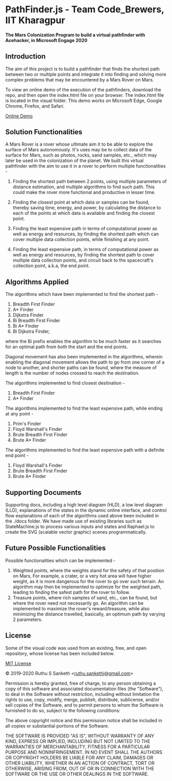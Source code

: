 PathFinder.js - Team Code_Brewers, IIT Kharagpur
==============
#### The Mars Colonization Program to build a virtual pathfinder with Acehacker, in Microsoft Engage  2020 ####

Introduction
------------

The aim of this project is to build a pathfinder that finds the shortest path between two or multiple points and integrate it into finding and solving more complex problems that may be encountered by a Mars Rover on Mars.

To view an online demo of the execution of the pathfinders, download the repo, and then open the index.html file on your browser. The index.html file is located in the visual folder. This demo works on Microsoft Edge, Google Chrome, Firefox, and Safari.

[Online Demo](https://ruthussanketh.github.io/Code_Brewers2020/visual)

Solution Functionalities
------------------------
A Mars Rover is a rover whose ultimate aim it to be able to explore the surface of Mars autonomously. It's uses may be to collect data of the surface for Mars, such as photos, rocks, sand samples, etc., which may later be used in the colonization of the planet. We built this virtual pathfinder with the aim to use it in a rover to perform multiple functionalities -

1. Finding the shortest path between 2 points, using multiple parameters of distance estimation, and multiple algorithms to find such path. This could make the rover more functional and productive in lesser time.

2. Finding the closest point at which data or samples can be found, thereby saving time, energy, and power, by calculating the distance to each of the points at which data is available and finding the closest point.

3. Finding the least expensive path in terms of computational power as well as energy and resources, by finding the shortest path which can cover multiple data collection points, while finishing at any point.

4. Finding the least expensive path, in terms of computational power as well as energy and resources, by finding the shortest path to cover multiple data collection points, and circuit back to the spacecraft's collection point, a.k.a, the end point.

Algorithms Applied
------------------
The algorithms which have been implemented to find the shortest path -
1. Breadth First Finder
2. A* Finder
3. Dijkstra Finder
4. Bi Breadth First Finder
5. Bi A* Finder
6. Bi Dijkstra Finder,

where the Bi prefix enables the algorithm to be much faster as it searches for an optimal path from both the start and the end points.

Diagonal movement has also been implemented in the algorithms, wherein enabling the diagonal movement allows the path to go from one corner of a node to another, and shorter paths can be found, where the measure of length is the number of nodes crossed to reach the destination.

The algorithms implemented to find closest destination -
1. Breadth First Finder
2. A* Finder

The algorithms implemented to find the least expensive path, while ending at any point -
1. Prim's Finder
2. Floyd Warshall's Finder
3. Brute Breadth First Finder
4. Brute A* Finder

The algorithms implemented to find the least expensive path with a definite end point -
1. Floyd Warshall's Finder
2. Brute Breadth First Finder
3. Brute A* Finder

Supporting Documents
--------------------
Supporting docs, including a high level diagram (HLD), a low level diagram (LLD), explanations of the states in the dynamic online interface, and control flow explanations of each of the algorithms used above been included in the ./docs folder. We have made use of existing libraries such as StateMachine.js to process various inputs and states and Raphael.js to create the SVG (scalable vector graphic) scenes programmatically. 

Future Possible Functionalities
-------------------------------
Possible functionalities which can be implemented -
1. Weighted points, where the weights stand for the safety of that position on Mars, For example, a crater, or a very hot area will have higher weight, as it is more dangerous for the rover to go over such terrain. An algorithm may then be implemented to optimize for the weighted path, leading to finding the safest path for the rover to follow.
2. Treasure points, where rich samples of sand, etc., can be found, but where the rover need not necessarily go. An algorithm can be implemented to maximize the rover's reward/treasure, while also minimizing the distance travelled, basically, an optimum path by varying 2 parameters.

License
-------
Some of the visual code was used from an existing, free, and open repository, whose license has been included below.

[MIT License](http://www.opensource.org/licenses/mit-license.php)

&copy; 2019-2020 Ruthu S Sanketh &lt;ruthu.sankethi@gmail.com&gt;

Permission is hereby granted, free of charge, to any person obtaining a copy of this software and associated documentation files (the "Software"), to deal in the Software without restriction, including without limitation the rights to use, copy, modify, merge, publish, distribute, sublicense, and/or sell copies of the Software, and to permit persons to whom the Software is furnished to do so, subject to the following conditions:

The above copyright notice and this permission notice shall be included in all copies or substantial portions of the Software.

THE SOFTWARE IS PROVIDED "AS IS", WITHOUT WARRANTY OF ANY KIND, EXPRESS OR IMPLIED, INCLUDING BUT NOT LIMITED TO THE WARRANTIES OF MERCHANTABILITY, FITNESS FOR A PARTICULAR PURPOSE AND NONINFRINGEMENT. IN NO EVENT SHALL THE AUTHORS OR COPYRIGHT HOLDERS BE LIABLE FOR ANY CLAIM, DAMAGES OR OTHER LIABILITY, WHETHER IN AN ACTION OF CONTRACT, TORT OR OTHERWISE, ARISING FROM, OUT OF OR IN CONNECTION WITH THE SOFTWARE OR THE USE OR OTHER DEALINGS IN THE SOFTWARE.

